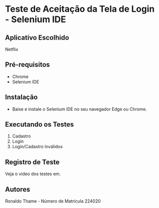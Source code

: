 # Teste de Aceitação da Tela de Login - Selenium IDE

## Aplicativo Escolhido
Netflix

## Pré-requisitos
- Chrome
- Selenium IDE

## Instalação
- Baixe e instale o Selenium IDE no seu navegador Edge ou Chrome.

## Executando os Testes
1. Cadastro
2. Login
3. Login/Cadastro Inválidos

## Registro de Teste
Veja o vídeo dos testes em.

## Autores
Ronaldo Thame - Número de Matrícula 224020
